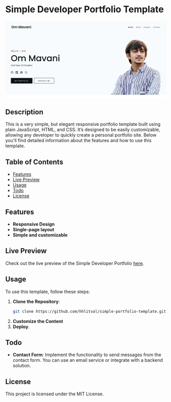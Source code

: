 # Simple Developer Portfolio Template

![Project Preview](preview.png)

## Description

This is a very simple, but elegant responsive portfolio template built using plain JavaScript, HTML, and CSS. It’s designed to be easily customizable, allowing any developer to quickly create a personal portfolio site. Below you'll find detailed information about the features and how to use this template.

## Table of Contents

- [Features](#features)
- [Live Preview](#live-preview)
- [Usage](#usage)
- [Todo](#todo)
- [License](#license)

## Features

- **Responsive Design**
- **Single-page layout**
- **Simple and customizable**

## Live Preview

Check out the live preview of the Simple Developer Portfolio [here](https://hhlitval.github.io/simple-portfolio-template).

## Usage

To use this template, follow these steps:

1. **Clone the Repository**: 
    ```bash
    git clone https://github.com/hhlitval/simple-portfolio-template.git
    ```
2. **Customize the Content**
3. **Deploy**.

## Todo

- **Contact Form**: Implement the functionality to send messages from the contact form. You can use an email service or integrate with a backend solution.

## License

This project is licensed under the MIT License.
